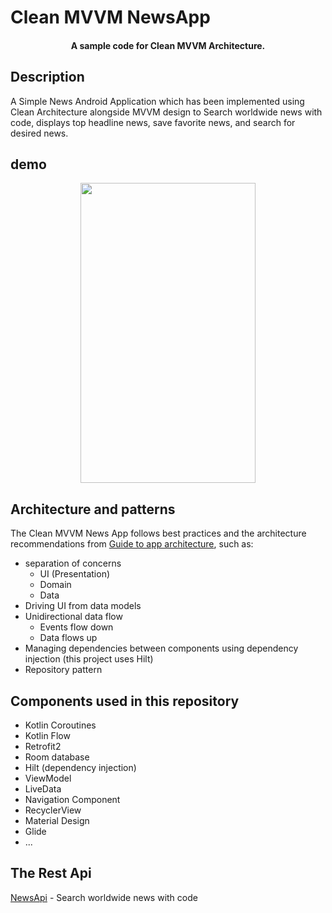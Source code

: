 # Clean MVVM NewsApp

<h4 align="center">A sample code for Clean MVVM Architecture.</h4>

## Description
A Simple News Android Application which has been implemented using Clean Architecture alongside MVVM design to Search worldwide news with code, displays top headline news, save favorite news, and search for desired news.

## demo

<p align="center">
<img src="https://github.com/Morteza-arifi/CleanMVVMNewsApp/blob/master/newsAppGif.gif" width="280" height="480"/>

</P>

## Architecture and patterns
The Clean MVVM News App follows best practices and the architecture recommendations from [Guide to app architecture](https://developer.android.com/topic/architecture), such as:

* separation of concerns
  - UI (Presentation)
  - Domain
  - Data
* Driving UI from data models
* Unidirectional data flow
  - Events flow down
  - Data flows up  
* Managing dependencies between components using dependency injection (this project uses Hilt)
* Repository pattern

## Components used in this repository
*	Kotlin Coroutines
*	Kotlin Flow
*	Retrofit2
*	Room database
*	Hilt (dependency injection)
*	ViewModel
*	LiveData
*	Navigation Component
*	RecyclerView
*	Material Design
*	Glide
* ...

## The Rest Api

[NewsApi](https://newsapi.org/) - Search worldwide news with code


